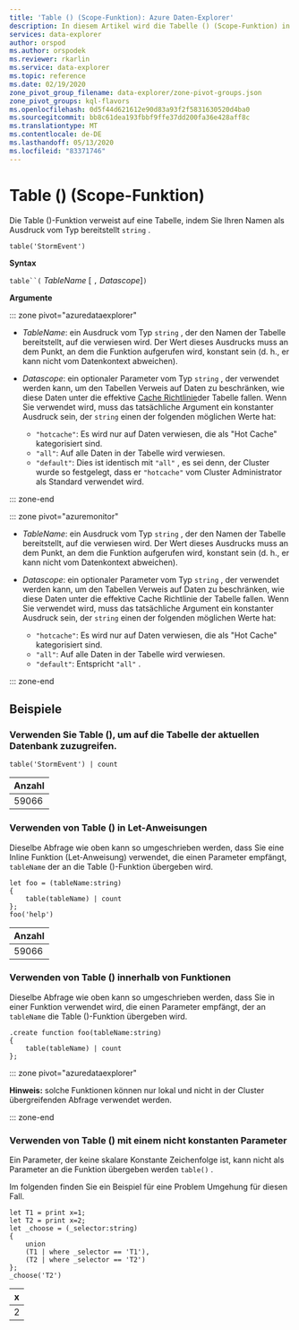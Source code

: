 ```yaml
---
title: 'Table () (Scope-Funktion): Azure Daten-Explorer'
description: In diesem Artikel wird die Tabelle () (Scope-Funktion) in Azure Daten-Explorer beschrieben.
services: data-explorer
author: orspod
ms.author: orspodek
ms.reviewer: rkarlin
ms.service: data-explorer
ms.topic: reference
ms.date: 02/19/2020
zone_pivot_group_filename: data-explorer/zone-pivot-groups.json
zone_pivot_groups: kql-flavors
ms.openlocfilehash: 0d5f44d621612e90d83a93f2f5831630520d4ba0
ms.sourcegitcommit: bb8c61dea193fbbf9ffe37dd200fa36e428aff8c
ms.translationtype: MT
ms.contentlocale: de-DE
ms.lasthandoff: 05/13/2020
ms.locfileid: "83371746"
---
```

# <a name="table-scope-function"></a>Table () (Scope-Funktion)

Die Table ()-Funktion verweist auf eine Tabelle, indem Sie Ihren Namen als Ausdruck vom Typ bereitstellt `string` .

```kusto
table('StormEvent')
```

**Syntax**

`table``(` *TableName* [ `,` *Datascope*]`)`

**Argumente**

::: zone pivot="azuredataexplorer"

* *TableName*: ein Ausdruck vom Typ `string` , der den Namen der Tabelle bereitstellt, auf die verwiesen wird. Der Wert dieses Ausdrucks muss an dem Punkt, an dem die Funktion aufgerufen wird, konstant sein (d. h., er kann nicht vom Datenkontext abweichen).

* *Datascope*: ein optionaler Parameter vom Typ `string` , der verwendet werden kann, um den Tabellen Verweis auf Daten zu beschränken, wie diese Daten unter die effektive [Cache Richtlinie](../management/cachepolicy.md)der Tabelle fallen. Wenn Sie verwendet wird, muss das tatsächliche Argument ein konstanter Ausdruck sein, der `string` einen der folgenden möglichen Werte hat:

    - `"hotcache"`: Es wird nur auf Daten verwiesen, die als "Hot Cache" kategorisiert sind.
    - `"all"`: Auf alle Daten in der Tabelle wird verwiesen.
    - `"default"`: Dies ist identisch mit `"all"` , es sei denn, der Cluster wurde so festgelegt, dass er `"hotcache"` vom Cluster Administrator als Standard verwendet wird.

::: zone-end

::: zone pivot="azuremonitor"

* *TableName*: ein Ausdruck vom Typ `string` , der den Namen der Tabelle bereitstellt, auf die verwiesen wird. Der Wert dieses Ausdrucks muss an dem Punkt, an dem die Funktion aufgerufen wird, konstant sein (d. h., er kann nicht vom Datenkontext abweichen).

* *Datascope*: ein optionaler Parameter vom Typ `string` , der verwendet werden kann, um den Tabellen Verweis auf Daten zu beschränken, wie diese Daten unter die effektive Cache Richtlinie der Tabelle fallen. Wenn Sie verwendet wird, muss das tatsächliche Argument ein konstanter Ausdruck sein, der `string` einen der folgenden möglichen Werte hat:

    - `"hotcache"`: Es wird nur auf Daten verwiesen, die als "Hot Cache" kategorisiert sind.
    - `"all"`: Auf alle Daten in der Tabelle wird verwiesen.
    - `"default"`: Entspricht `"all"` .

::: zone-end

## <a name="examples"></a>Beispiele

### <a name="use-table-to-access-table-of-the-current-database"></a>Verwenden Sie Table (), um auf die Tabelle der aktuellen Datenbank zuzugreifen.

<!-- csl: https://help.kusto.windows.net/Samples -->
```kusto
table('StormEvent') | count
```

|Anzahl|
|---|
|59066|

### <a name="use-table-inside-let-statements"></a>Verwenden von Table () in Let-Anweisungen

Dieselbe Abfrage wie oben kann so umgeschrieben werden, dass Sie eine Inline Funktion (Let-Anweisung) verwendet, die einen Parameter empfängt, `tableName` der an die Table ()-Funktion übergeben wird.

<!-- csl: https://help.kusto.windows.net/Samples -->
```kusto
let foo = (tableName:string)
{
    table(tableName) | count
};
foo('help')
```

|Anzahl|
|---|
|59066|

### <a name="use-table-inside-functions"></a>Verwenden von Table () innerhalb von Funktionen

Dieselbe Abfrage wie oben kann so umgeschrieben werden, dass Sie in einer Funktion verwendet wird, die einen Parameter empfängt, der an `tableName` die Table ()-Funktion übergeben wird.

```kusto
.create function foo(tableName:string)
{
    table(tableName) | count
};
```

::: zone pivot="azuredataexplorer"

**Hinweis:** solche Funktionen können nur lokal und nicht in der Cluster übergreifenden Abfrage verwendet werden.

::: zone-end

### <a name="use-table-with-non-constant-parameter"></a>Verwenden von Table () mit einem nicht konstanten Parameter

Ein Parameter, der keine skalare Konstante Zeichenfolge ist, kann nicht als Parameter an die Funktion übergeben werden `table()` .

Im folgenden finden Sie ein Beispiel für eine Problem Umgehung für diesen Fall.

```kusto
let T1 = print x=1;
let T2 = print x=2;
let _choose = (_selector:string)
{
    union
    (T1 | where _selector == 'T1'),
    (T2 | where _selector == 'T2')
};
_choose('T2')

```

|x|
|---|
|2|
